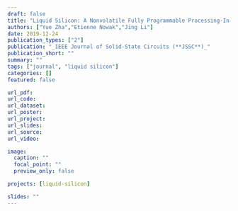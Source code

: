 ```yaml
---
draft: false
title: "Liquid Silicon: A Nonvolatile Fully Programmable Processing-In-Memory Processor with Monolithically Integrated ReRAM for Big Data/Machine Learning Applications (INVITED)"
authors: ["Yue Zha","Etienne Nowak","Jing Li"]
date: 2019-12-24
publication_types: ["2"]
publication: "_IEEE Journal of Solid-State Circuits (**JSSC**)_"
publication_short: ""
summary: ""
tags: ["journal", "liquid silicon"]
categories: []
featured: false

url_pdf:
url_code:
url_dataset:
url_poster:
url_project:
url_slides:
url_source:
url_video:

image:
  caption: ""
  focal_point: ""
  preview_only: false

projects: [liquid-silicon]

slides: ""
---
```


